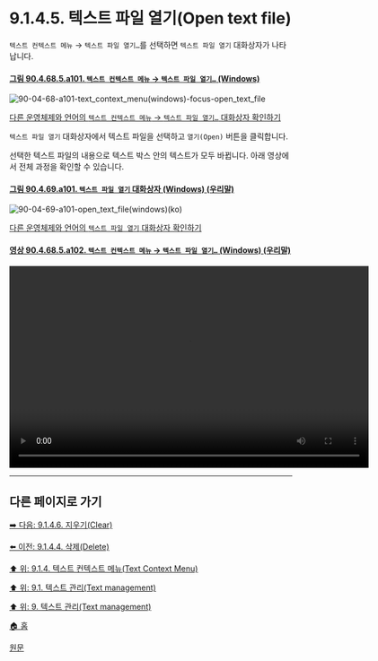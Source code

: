 # 9.1.4.5. 텍스트 파일 열기(Open text file)
`텍스트 컨텍스트 메뉴` → `텍스트 파일 열기…`를 선택하면 `텍스트 파일 열기` 대화상자가 나타납니다. 

<a id="90-04-68-05-a101"></a>

#### [그림 90.4.68.5.a101. `텍스트 컨텍스트 메뉴` → `텍스트 파일 열기…` (Windows)](./90-04-0068-005-open_text_file.md#90-04-68-05-a101)
![90-04-68-a101-text_context_menu(windows)-focus-open_text_file](https://github.com/wonder13662/gimp/assets/15767104/7813b3f7-1e32-401b-90ed-24cc88406096)

[다른 운영체제와 언어의 `텍스트 컨텍스트 메뉴` → `텍스트 파일 열기…` 대화상자 확인하기](./90-04-0068-005-open_text_file.md#90-04-68-05-a201)

`텍스트 파일 열기` 대화상자에서 텍스트 파일을 선택하고 `열기(Open)` 버튼을 클릭합니다.

선택한 텍스트 파일의 내용으로 텍스트 박스 안의 텍스트가 모두 바뀝니다. 아래 영상에서 전체 과정을 확인할 수 있습니다.

<a id="90-04-69-a101"></a>

#### [그림 90.4.69.a101. `텍스트 파일 열기` 대화상자 (Windows) (우리말)](./90-04-0069-open_text_file.md#90-04-69-a101)
![90-04-69-a101-open_text_file(windows)(ko)](https://github.com/wonder13662/gimp/assets/15767104/6b8151ff-4bc0-4051-9765-bb75d969f807)

[다른 운영체제와 언어의 `텍스트 파일 열기` 대화상자 확인하기](./90-04-0069-open_text_file.md#90-04-69-a101)

<a id="90-04-68-05-a102"></a>

#### [영상 90.4.68.5.a102. `텍스트 컨텍스트 메뉴` → `텍스트 파일 열기…` (Windows) (우리말)](./90-04-0068-005-open_text_file.md#90-04-68-05-a102)
<video controls="controls" width="640" height="360" src="https://github.com/wonder13662/gimp/assets/15767104/7d455590-ff7c-4556-bc3d-3f7f8352b4b8"></video>

***

## 다른 페이지로 가기
[➡️ 다음: 9.1.4.6. 지우기(Clear)](./09-01-04-06-clear.md)

[⬅️ 이전: 9.1.4.4. 삭제(Delete)](./09-01-04-04-delete.md)

[⬆️ 위: 9.1.4. 텍스트 컨텍스트 메뉴(Text Context Menu)](./09-01-04-00-text_context_menu.md)

[⬆️ 위: 9.1. 텍스트 관리(Text management)](./09-01-00-text-management.md)

[⬆️ 위: 9. 텍스트 관리(Text management)](./09-00-text-management.md)

[🏠 홈](./00-home.md)

[원문](https://docs.gimp.org/2.10/ko/gimp-image-text-management.html#text-context-menu)
